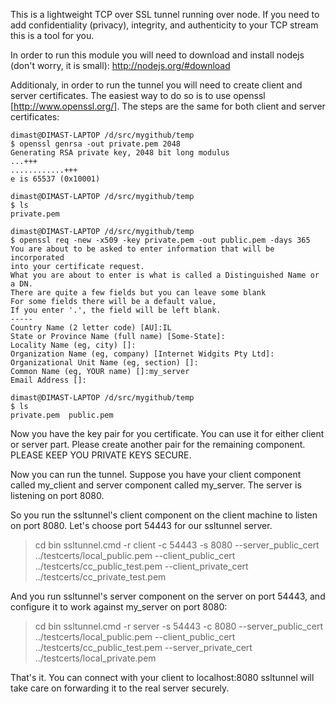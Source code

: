 This is a lightweight TCP over SSL tunnel running over node. If you need to add confidentiality (privacy), integrity, and authenticity to your TCP stream this is a tool for you.

In order to run this module you will need to download and install nodejs (don't worry, it is small): http://nodejs.org/#download

Additionaly, in order to run the tunnel you will need to create client and server certificates. The easiest way to do so is to use openssl [http://www.openssl.org/]. The steps are the same for both client and server certificates:


	dimast@DIMAST-LAPTOP /d/src/mygithub/temp
	$ openssl genrsa -out private.pem 2048
	Generating RSA private key, 2048 bit long modulus
	...+++
	............+++
	e is 65537 (0x10001)

	dimast@DIMAST-LAPTOP /d/src/mygithub/temp
	$ ls
	private.pem

	dimast@DIMAST-LAPTOP /d/src/mygithub/temp
	$ openssl req -new -x509 -key private.pem -out public.pem -days 365
	You are about to be asked to enter information that will be incorporated
	into your certificate request.
	What you are about to enter is what is called a Distinguished Name or a DN.
	There are quite a few fields but you can leave some blank
	For some fields there will be a default value,
	If you enter '.', the field will be left blank.
	-----
	Country Name (2 letter code) [AU]:IL
	State or Province Name (full name) [Some-State]:
	Locality Name (eg, city) []:
	Organization Name (eg, company) [Internet Widgits Pty Ltd]:
	Organizational Unit Name (eg, section) []:
	Common Name (eg, YOUR name) []:my_server
	Email Address []:

	dimast@DIMAST-LAPTOP /d/src/mygithub/temp
	$ ls
	private.pem  public.pem


Now you have the key pair for you certificate. You can use it for either client or server part. Please create another pair for the remaining component. PLEASE KEEP YOU PRIVATE KEYS SECURE. 

Now you can run the tunnel. Suppose you have your client component called my_client and server component called my_server. The server is listening on port 8080. 

So you run the ssltunnel's client component on the client machine to listen on port 8080. Let's choose port 54443 for our ssltunnel server.

> cd bin
> ssltunnel.cmd -r client -c 54443 -s 8080 --server_public_cert ../testcerts/local_public.pem --client_public_cert ../testcerts/cc_public_test.pem --client_private_cert ../testcerts/cc_private_test.pem

And you run ssltunnel's server component on the server on port 54443, and configure it to work against my_server on port 8080:
> cd bin
> ssltunnel.cmd -r server -s 54443 -c 8080 --server_public_cert ../testcerts/local_public.pem --client_public_cert ../testcerts/cc_public_test.pem --server_private_cert ../testcerts/local_private.pem

That's it. You can connect with your client to localhost:8080 ssltunnel will take care on forwarding it to the real server securely.

